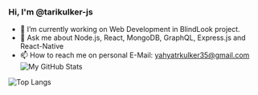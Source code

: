 ### Hi, I'm @tarikulker-js

- 🔭 I’m currently working on Web Development in BlindLook project.
- 💬 Ask me about Node.js, React, MongoDB, GraphQL, Express.js and React-Native
- 📫 How to reach me on personal E-Mail: yahyatrkulker35@gmail.com
![My GitHub Stats](https://github-readme-stats.vercel.app/api?username=tarikulker-js&count_private=true&theme=tokyonight&show_icons=true)

![Top Langs](https://github-readme-stats.vercel.app/api/top-langs/?username=tarikulker-js&theme=tokyonight)

<!-- - 🌱 I’m currently learning ...
- 👯 I’m looking to collaborate on ...
- 🤔 I’m looking for help with ...
- 😄 Pronouns: ...
- ⚡ Fun fact: ... -->
